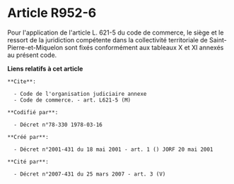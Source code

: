 # Article R952-6

Pour l'application de l'article L. 621-5 du code de commerce, le siège et le ressort de la juridiction compétente dans la
collectivité territoriale de Saint-Pierre-et-Miquelon sont fixés conformément aux tableaux X et XI annexés au présent code.

**Liens relatifs à cet article**

	**Cite**:

	  - Code de l'organisation judiciaire annexe
	  - Code de commerce. - art. L621-5 (M)

	**Codifié par**:

	  - Décret n°78-330 1978-03-16

	**Créé par**:

	  - Décret n°2001-431 du 18 mai 2001 - art. 1 () JORF 20 mai 2001

	**Cité par**:

	  - Décret n°2007-431 du 25 mars 2007 - art. 3 (V)
